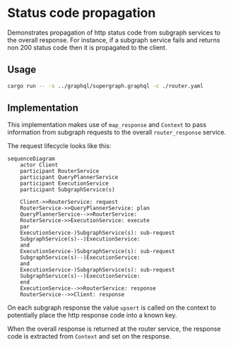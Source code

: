 # Status code propagation

Demonstrates propagation of http status code from subgraph services to the overall response.
For instance, if a subgraph service fails and returns non 200 status code then it is propagated to the client.

## Usage
```bash
cargo run -- -s ../graphql/supergraph.graphql -c ./router.yaml
```

## Implementation
This implementation makes use of `map_response` and `Context` to pass information from subgraph requests to the overall
`router_response` service.

The request lifecycle looks like this:
```mermaid
sequenceDiagram
    actor Client
    participant RouterService
    participant QueryPlannerService
    participant ExecutionService
    participant SubgraphService(s)

    Client->>RouterService: request
    RouterService->>QueryPlannerService: plan
    QueryPlannerService-->>RouterService: 
    RouterService->>ExecutionService: execute
    par
    ExecutionService-)SubgraphService(s): sub-request
    SubgraphService(s)--)ExecutionService: 
    and 
    ExecutionService-)SubgraphService(s): sub-request
    SubgraphService(s)--)ExecutionService: 
    and 
    ExecutionService-)SubgraphService(s): sub-request
    SubgraphService(s)--)ExecutionService: 
    end
    ExecutionService-->>RouterService: response
    RouterService-->>Client: response
```

On each subgraph response the value `upsert` is called on the context to potentially place the http response code
into a known key.

When the overall response is returned at the router service, the response code is extracted from `Context` and set
on the response.
